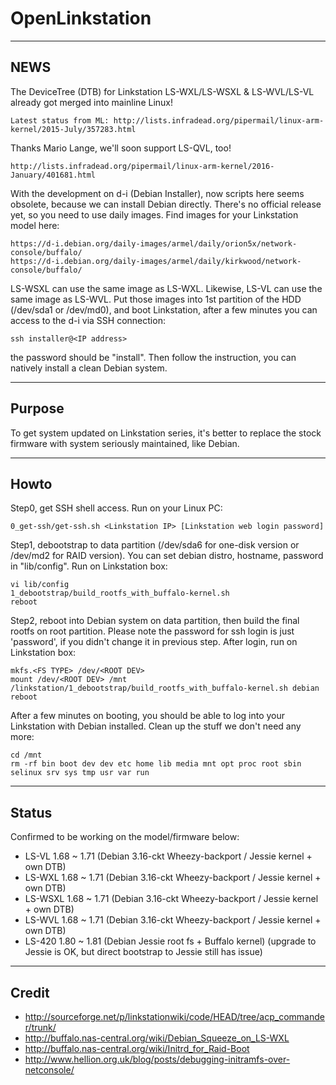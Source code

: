 OpenLinkstation
===============


----
NEWS
----

The DeviceTree (DTB) for Linkstation LS-WXL/LS-WSXL & LS-WVL/LS-VL already got merged into mainline Linux!

	Latest status from ML: http://lists.infradead.org/pipermail/linux-arm-kernel/2015-July/357283.html

Thanks Mario Lange, we'll soon support LS-QVL, too!

    http://lists.infradead.org/pipermail/linux-arm-kernel/2016-January/401681.html

With the development on d-i (Debian Installer), now scripts here seems obsolete, because we can install Debian directly.
There's no official release yet, so you need to use daily images. Find images for your Linkstation model here:

    https://d-i.debian.org/daily-images/armel/daily/orion5x/network-console/buffalo/
    https://d-i.debian.org/daily-images/armel/daily/kirkwood/network-console/buffalo/

LS-WSXL can use the same image as LS-WXL. Likewise, LS-VL can use the same image as LS-WVL.
Put those images into 1st partition of the HDD (/dev/sda1 or /dev/md0), and boot Linkstation, after a few minutes you can access to the d-i via SSH connection:

    ssh installer@<IP address>

the password should be "install".
Then follow the instruction, you can natively install a clean Debian system.

----
Purpose
----

To get system updated on Linkstation series, it's better to replace the stock firmware with system seriously maintained, like Debian.


----
Howto
----

Step0, get SSH shell access. Run on your Linux PC:

	0_get-ssh/get-ssh.sh <Linkstation IP> [Linkstation web login password]

Step1, debootstrap to data partition (/dev/sda6 for one-disk version or /dev/md2 for RAID version). You can set debian distro, hostname, password in "lib/config". Run on Linkstation box:

	vi lib/config
	1_debootstrap/build_rootfs_with_buffalo-kernel.sh
	reboot

Step2, reboot into Debian system on data partition, then build the final rootfs on root partition. Please note the password for ssh login is just 'password', if you didn't change it in previous step. After login, run on Linkstation box:

    mkfs.<FS TYPE> /dev/<ROOT DEV>
	mount /dev/<ROOT DEV> /mnt
	/linkstation/1_debootstrap/build_rootfs_with_buffalo-kernel.sh debian
	reboot

After a few minutes on booting, you should be able to log into your Linkstation with Debian installed. Clean up the stuff we don't need any more:

	cd /mnt
	rm -rf bin boot dev dev etc home lib media mnt opt proc root sbin selinux srv sys tmp usr var run


----
Status
----

Confirmed to be working on the model/firmware below:

 - LS-VL 1.68 ~ 1.71 (Debian 3.16-ckt Wheezy-backport / Jessie kernel + own DTB)
 - LS-WXL 1.68 ~ 1.71 (Debian 3.16-ckt Wheezy-backport / Jessie kernel + own DTB)
 - LS-WSXL 1.68 ~ 1.71 (Debian 3.16-ckt Wheezy-backport / Jessie kernel + own DTB)
 - LS-WVL 1.68 ~ 1.71 (Debian 3.16-ckt Wheezy-backport / Jessie kernel + own DTB)
 - LS-420 1.80 ~ 1.81 (Debian Jessie root fs + Buffalo kernel) (upgrade to Jessie is OK, but direct bootstrap to Jessie still has issue)


----
Credit
----

- http://sourceforge.net/p/linkstationwiki/code/HEAD/tree/acp_commander/trunk/
- http://buffalo.nas-central.org/wiki/Debian_Squeeze_on_LS-WXL
- http://buffalo.nas-central.org/wiki/Initrd_for_Raid-Boot
- http://www.hellion.org.uk/blog/posts/debugging-initramfs-over-netconsole/
